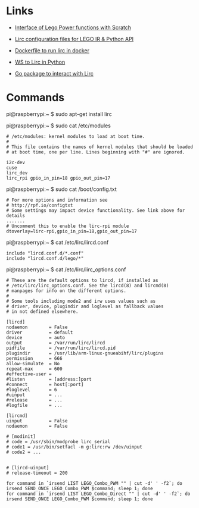 # Links

* [Interface of Lego Power functions with Scratch](https://github.com/dspinellis/lego-power-scratch)

* [Lirc configuration files for LEGO IR & Python API](https://github.com/iConor/lego-lirc)

* [Dockerfile to run lirc in docker](https://github.com/bgulla/hypriot-lirc)

* [WS to Lirc in Python](https://github.com/artizirk/fast-lircd-websocket-bridge)

* [Go package to interact with Lirc](https://github.com/chbmuc/lirc)

# Commands

pi@raspberrypi:~ $ sudo apt-get install lirc

pi@raspberrypi:~ $ sudo cat /etc/modules
```
# /etc/modules: kernel modules to load at boot time.
#
# This file contains the names of kernel modules that should be loaded
# at boot time, one per line. Lines beginning with "#" are ignored.

i2c-dev
cuse
lirc_dev
lirc_rpi gpio_in_pin=18 gpio_out_pin=17
```

pi@raspberrypi:~ $ sudo cat /boot/config.txt 
```
# For more options and information see
# http://rpf.io/configtxt
# Some settings may impact device functionality. See link above for details
.......
# Uncomment this to enable the lirc-rpi module
dtoverlay=lirc-rpi,gpio_in_pin=18,gpio_out_pin=17
```

pi@raspberrypi:~ $ cat /etc/lirc/lircd.conf
```
include "lircd.conf.d/*.conf"
include "lircd.conf.d/lego/*"
```


pi@raspberrypi:~ $ cat /etc/lirc/lirc_options.conf
```
# These are the default options to lircd, if installed as
# /etc/lirc/lirc_options.conf. See the lircd(8) and lircmd(8)
# manpages for info on the different options.
#
# Some tools including mode2 and irw uses values such as
# driver, device, plugindir and loglevel as fallback values
# in not defined elsewhere.

[lircd]
nodaemon        = False
driver          = default
device          = auto
output          = /var/run/lirc/lircd
pidfile         = /var/run/lirc/lircd.pid
plugindir       = /usr/lib/arm-linux-gnueabihf/lirc/plugins
permission      = 666
allow-simulate  = No
repeat-max      = 600
#effective-user =
#listen         = [address:]port
#connect        = host[:port]
#loglevel       = 6
#uinput         = ...
#release        = ...
#logfile        = ...

[lircmd]
uinput          = False
nodaemon        = False

# [modinit]
# code = /usr/sbin/modprobe lirc_serial
# code1 = /usr/bin/setfacl -m g:lirc:rw /dev/uinput
# code2 = ...


# [lircd-uinput]
# release-timeout = 200
```

```
for command in `irsend LIST LEGO_Combo_PWM "" | cut -d' ' -f2`; do irsend SEND_ONCE LEGO_Combo_PWM $command; sleep 1; done
for command in `irsend LIST LEGO_Combo_Direct "" | cut -d' ' -f2`; do irsend SEND_ONCE LEGO_Combo_PWM $command; sleep 1; done
```
